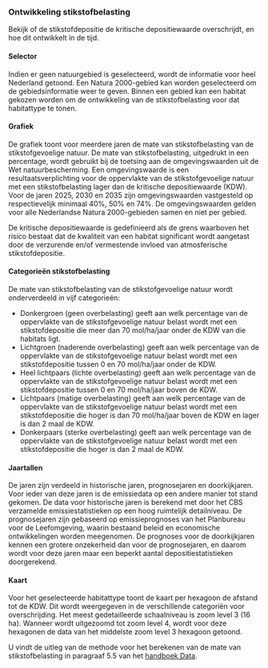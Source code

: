 ### Ontwikkeling stikstofbelasting
Bekijk of de stikstofdepositie de kritische depositiewaarde overschrijdt, en hoe dit ontwikkelt in de tijd.

#### Selector

Indien er geen natuurgebied is geselecteerd, wordt de informatie voor heel Nederland getoond. Een Natura 2000-gebied kan worden geselecteerd om de gebiedsinformatie weer te geven. Binnen een gebied kan een habitat gekozen worden om de ontwikkeling van de stikstofbelasting voor dat habitattype te tonen.

#### Grafiek

De grafiek toont voor meerdere jaren de mate van stikstofbelasting van de stikstofgevoelige natuur. De mate van stikstofbelasting, uitgedrukt in een percentage, wordt gebruikt bij de toetsing aan de omgevingswaarden uit de Wet natuurbescherming. Een omgevingswaarde is een resultaatsverplichting voor de oppervlakte van de stikstofgevoelige natuur met een stikstofbelasting lager dan de kritische depositiewaarde (KDW). Voor de jaren 2025, 2030 en 2035 zijn omgevingswaarden vastgesteld op respectievelijk minimaal 40%, 50% en 74%. De omgevingswaarden gelden voor alle Nederlandse Natura 2000-gebieden samen en niet per gebied.

De kritische depositiewaarde is gedefinieerd als de grens waarboven het risico bestaat dat de kwaliteit van een habitat significant wordt aangetast door de verzurende en/of vermestende invloed van atmosferische stikstofdepositie.

#### Categorieën stikstofbelasting

De mate van stikstofbelasting van de stikstofgevoelige natuur wordt onderverdeeld in vijf categorieën:

- Donkergroen (geen overbelasting) geeft aan welk percentage van de oppervlakte van de stikstofgevoelige natuur belast wordt met een stikstofdepositie die meer dan 70 mol/ha/jaar onder de KDW van die habitats ligt.
- Lichtgroen (naderende overbelasting) geeft aan welk percentage van de oppervlakte van de stikstofgevoelige natuur belast wordt met een stikstofdepositie tussen 0 en 70 mol/ha/jaar onder de KDW.
- Heel lichtpaars (lichte overbelasting) geeft aan welk percentage van de oppervlakte van de stikstofgevoelige natuur belast wordt met een stikstofdepositie tussen 0 en 70 mol/ha/jaar boven de KDW.
- Lichtpaars (matige overbelasting) geeft aan welk percentage van de oppervlakte van de stikstofgevoelige natuur belast wordt met een stikstofdepositie die hoger is dan 70 mol/ha/jaar boven de KDW en lager is dan 2 maal de KDW.
- Donkerpaars (sterke overbelasting) geeft aan welk percentage van de oppervlakte van de stikstofgevoelige natuur belast wordt met een stikstofdepositie die hoger is dan 2 maal de KDW.

#### Jaartallen

De jaren zijn verdeeld in historische jaren, prognosejaren en doorkijkjaren. Voor ieder van deze jaren is de emissiedata op een andere manier tot stand gekomen. De data voor historische jaren is berekend met door het CBS verzamelde emissiestatistieken op een hoog ruimtelijk detailniveau. De prognosejaren zijn gebaseerd op emissieprognoses van het Planbureau voor de Leefomgeving, waarin bestaand beleid en economische ontwikkelingen worden meegenomen. De prognoses voor de doorkijkjaren kennen een grotere onzekerheid dan voor de prognosejaren, en daarom wordt voor deze jaren maar een beperkt aantal depositiestatistieken doorgerekend.

#### Kaart

Voor het geselecteerde habitattype toont de kaart per hexagoon de afstand tot de KDW. Dit wordt weergegeven in de verschillende categoriën voor overschrijding. Het meest gedetailleerde schaalniveau is zoom level 3 (16 ha). Wanneer wordt uitgezoomd tot zoom level 4, wordt voor deze hexagonen de data van het middelste zoom level 3 hexagoon getoond.

U vindt de uitleg van de methode voor het berekenen van de mate van stikstofbelasting in paragraaf 5.5 van het [handboek Data](https://link.aerius.nl/monitor/handboeken).
